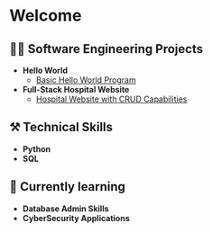 <h1>Welcome</h1>

<h2>👨‍💻 Software Engineering Projects</h2>

- <b>Hello World</b>
  - [Basic Hello World Program](https://github.com/nickscozza/helloWorld)
- <b>Full-Stack Hospital Website</b>
  - [Hospital Website with CRUD Capabilities](https://github.com/nickscozza/clinicalTestingWebsite)

<h2>⚒️ Technical Skills</h2>

- <b>Python</b>
- <b>SQL</b>

<h2>🦾 Currently learning</h2>

- <b>Database Admin Skills</b>
- <b>CyberSecurity Applications</b>

